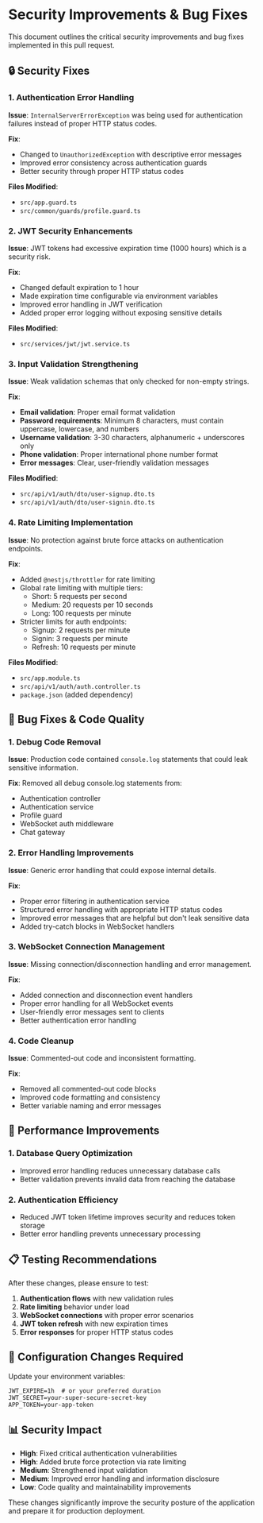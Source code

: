 # Security Improvements & Bug Fixes

This document outlines the critical security improvements and bug fixes implemented in this pull request.

## 🔒 Security Fixes

### 1. Authentication Error Handling
**Issue**: `InternalServerErrorException` was being used for authentication failures instead of proper HTTP status codes.

**Fix**: 
- Changed to `UnauthorizedException` with descriptive error messages
- Improved error consistency across authentication guards
- Better security through proper HTTP status codes

**Files Modified**:
- `src/app.guard.ts`
- `src/common/guards/profile.guard.ts`

### 2. JWT Security Enhancements
**Issue**: JWT tokens had excessive expiration time (1000 hours) which is a security risk.

**Fix**:
- Changed default expiration to 1 hour
- Made expiration time configurable via environment variables
- Improved error handling in JWT verification
- Added proper error logging without exposing sensitive details

**Files Modified**:
- `src/services/jwt/jwt.service.ts`

### 3. Input Validation Strengthening
**Issue**: Weak validation schemas that only checked for non-empty strings.

**Fix**:
- **Email validation**: Proper email format validation
- **Password requirements**: Minimum 8 characters, must contain uppercase, lowercase, and numbers
- **Username validation**: 3-30 characters, alphanumeric + underscores only
- **Phone validation**: Proper international phone number format
- **Error messages**: Clear, user-friendly validation messages

**Files Modified**:
- `src/api/v1/auth/dto/user-signup.dto.ts`
- `src/api/v1/auth/dto/user-signin.dto.ts`

### 4. Rate Limiting Implementation
**Issue**: No protection against brute force attacks on authentication endpoints.

**Fix**:
- Added `@nestjs/throttler` for rate limiting
- Global rate limiting with multiple tiers:
  - Short: 5 requests per second
  - Medium: 20 requests per 10 seconds  
  - Long: 100 requests per minute
- Stricter limits for auth endpoints:
  - Signup: 2 requests per minute
  - Signin: 3 requests per minute
  - Refresh: 10 requests per minute

**Files Modified**:
- `src/app.module.ts`
- `src/api/v1/auth/auth.controller.ts`
- `package.json` (added dependency)

## 🐛 Bug Fixes & Code Quality

### 1. Debug Code Removal
**Issue**: Production code contained `console.log` statements that could leak sensitive information.

**Fix**: Removed all debug console.log statements from:
- Authentication controller
- Authentication service
- Profile guard
- WebSocket auth middleware
- Chat gateway

### 2. Error Handling Improvements
**Issue**: Generic error handling that could expose internal details.

**Fix**:
- Proper error filtering in authentication service
- Structured error handling with appropriate HTTP status codes
- Improved error messages that are helpful but don't leak sensitive data
- Added try-catch blocks in WebSocket handlers

### 3. WebSocket Connection Management
**Issue**: Missing connection/disconnection handling and error management.

**Fix**:
- Added connection and disconnection event handlers
- Proper error handling for all WebSocket events
- User-friendly error messages sent to clients
- Better authentication error handling

### 4. Code Cleanup
**Issue**: Commented-out code and inconsistent formatting.

**Fix**:
- Removed all commented-out code blocks
- Improved code formatting and consistency
- Better variable naming and error messages

## 🚀 Performance Improvements

### 1. Database Query Optimization
- Improved error handling reduces unnecessary database calls
- Better validation prevents invalid data from reaching the database

### 2. Authentication Efficiency
- Reduced JWT token lifetime improves security and reduces token storage
- Better error handling prevents unnecessary processing

## 📋 Testing Recommendations

After these changes, please ensure to test:

1. **Authentication flows** with new validation rules
2. **Rate limiting** behavior under load
3. **WebSocket connections** with proper error scenarios
4. **JWT token refresh** with new expiration times
5. **Error responses** for proper HTTP status codes

## 🔧 Configuration Changes Required

Update your environment variables:
```env
JWT_EXPIRE=1h  # or your preferred duration
JWT_SECRET=your-super-secure-secret-key
APP_TOKEN=your-app-token
```

## 📊 Security Impact

- **High**: Fixed critical authentication vulnerabilities
- **High**: Added brute force protection via rate limiting
- **Medium**: Strengthened input validation
- **Medium**: Improved error handling and information disclosure
- **Low**: Code quality and maintainability improvements

These changes significantly improve the security posture of the application and prepare it for production deployment.